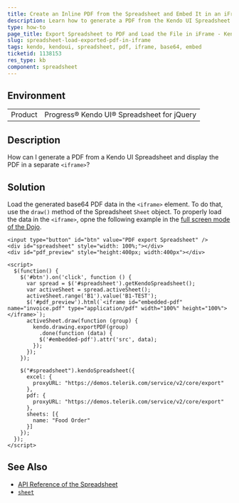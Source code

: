 ```yaml
---
title: Create an Inline PDF from the Spreadsheet and Embed It in an iFrame
description: Learn how to generate a PDF from the Kendo UI Spreadsheet and load the PDF in an iframe element.
type: how-to
page_title: Export Spreadsheet to PDF and Load the File in iFrame - Kendo UI Spreadsheet for jQuery
slug: spreadsheet-load-exported-pdf-in-iframe
tags: kendo, kendoui, spreadsheet, pdf, iframe, base64, embed
ticketid: 1138153
res_type: kb
component: spreadsheet
---
```


## Environment

<table>
 <tr>
  <td>Product</td>
  <td>Progress® Kendo UI® Spreadsheet for jQuery</td>
 </tr>
</table>


## Description

How can I generate a PDF from a Kendo UI Spreadsheet and display the PDF in a separate `<iframe>`?

## Solution

Load the generated base64 PDF data in the `<iframe>` element. To do that, use the `draw()` method of the Spreadsheet `Sheet` object. To properly load the data in the `<iframe>`, opne the following example in the [full screen mode of the Dojo](https://runner.telerik.io/fullscreen/UVAyu/3).

```dojo
<input type="button" id="btn" value="PDF export Spreadsheet" />
<div id="spreadsheet" style="width: 100%;"></div>
<div id="pdf_preview" style="height:400px; width:400px"></div>

<script>
  $(function() {
    $('#btn').on('click', function () {
      var spread = $('#spreadsheet').getKendoSpreadsheet();
      var activeSheet = spread.activeSheet();
      activeSheet.range('B1').value('B1-TEST');
      $('#pdf_preview').html(`<iframe id="embedded-pdf" name="invoice.pdf" type="application/pdf" width="100%" height="100%"></iframe>`);
      activeSheet.draw(function (group) {
        kendo.drawing.exportPDF(group)
          .done(function (data) {
          $('#embedded-pdf').attr('src', data);
        });
      });
    });

    $("#spreadsheet").kendoSpreadsheet({
      excel: {
        proxyURL: "https://demos.telerik.com/service/v2/core/export"
      },
      pdf: {
        proxyURL: "https://demos.telerik.com/service/v2/core/export"
      },
      sheets: [{
        name: "Food Order"
      }]
    });
  });
</script>
```

## See Also

* [API Reference of the Spreadsheet](https://docs.telerik.com/kendo-ui/api/javascript/ui/spreadsheet)
* [`sheet`](https://docs.telerik.com/kendo-ui/api/javascript/spreadsheet/sheet)
